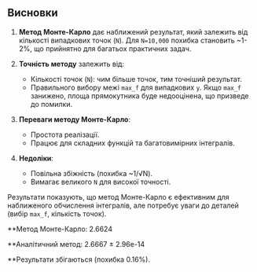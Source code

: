 ## Висновки

1. **Метод Монте-Карло** дає наближений результат, який залежить від кількості випадкових точок (`N`). Для `N=10,000` похибка становить ~1-2%, що прийнятно для багатьох практичних задач.

2. **Точність методу** залежить від:
   - Кількості точок (`N`): чим більше точок, тим точніший результат.
   - Правильного вибору межі `max_f` для випадкових `y`. Якщо `max_f` занижено, площа прямокутника буде недооцінена, що призведе до помилки.

3. **Переваги методу Монте-Карло**:
   - Простота реалізації.
   - Працює для складних функцій та багатовимірних інтегралів.

4. **Недоліки**:
   - Повільна збіжність (похибка ~1/√N).
   - Вимагає великого `N` для високої точності.

Результати показують, що метод Монте-Карло є ефективним для наближеного обчислення інтегралів, але потребує уваги до деталей (вибір `max_f`, кількість точок).

**Метод Монте-Карло: 2.6624

**Аналітичний метод: 2.6667 ± 2.96e-14

**Результати збігаються (похибка 0.16%).
